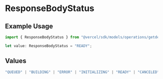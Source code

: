 # ResponseBodyStatus

## Example Usage

```typescript
import { ResponseBodyStatus } from "@vercel/sdk/models/operations/getdeployment.js";

let value: ResponseBodyStatus = "READY";
```

## Values

```typescript
"QUEUED" | "BUILDING" | "ERROR" | "INITIALIZING" | "READY" | "CANCELED"
```